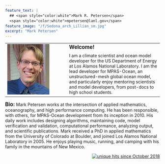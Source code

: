```yaml
---
feature_text: |
  ## <span style="color:white">Mark R. Petersen</span> 
  <span style="color:white">mpetersen@lanl.gov</span> 
feature_image: "/f/Sedona_arch_Lillian_sm.jpg"
excerpt: "Mark Petersen"
---
```


<table cellpadding="10">
  <tr>
  <td width="30%" rowspan="2"><img src='/f/Petersen_2013_crop.jpg' width="1500">
  </td>
  <td width="10%">
  </td>
  <td width="60%">
<b><big>Welcome!</big></b>
  </td>
  </tr>
  <tr>
  <td width="10%">
  </td>
  <td width="60%">
I am a climate scientist and ocean model developer for the US Department of Energy at Los Alamos National Laboratory.  I am the lead developer for MPAS-Ocean, an unstructured-mesh global ocean model, and particularly enjoy mentoring scientists and model developers, from post-docs to high school students.
  </td>
  </tr>
</table>

<b><big>Bio:</big></b>
Mark Petersen works at the intersection of applied mathematics, oceanography, and high performance computing.  He has been responsible, with others, for MPAS-Ocean development from its inception in 2010.  His daily work includes designing algorithms, maintaining code, model verification and validation, computational performance, analyzing output, and scientific publications.  Mark received a PhD in applied mathematics from the University of Colorado at Boulder, and joined Los Alamos National Laboratory in 2005.  He enjoys playing music, running, and camping with his family in the mountains of New Mexico.

<!-- Global site tag (gtag.js) - Google Analytics -->
<script async src="https://www.googletagmanager.com/gtag/js?id=UA-117564648-1"></script>
<script>
  window.dataLayer = window.dataLayer || [];
  function gtag(){dataLayer.push(arguments);}
  gtag('js', new Date());

  gtag('config', 'UA-117564648-1');
</script>

<p align="right">
<a href="http://www.hitwebcounter.com">
<img src="http://hitwebcounter.com/counter/counter.php?page=6997906&style=0006&nbdigits=4&type=ip&initCount=0" title="unique hits since October 2018" border="0"></a>
